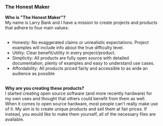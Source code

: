 ### The Honest Maker

<b>Who is "The Honest Maker"?</b><br>
My name is Larry Bank and I have a mission to create projects and products that adhere to four main values:<br>
<br>
- Honesty: No exaggerated claims or unrealistic expectations. Project examples will include info about the true difficulty level.<br>
- Utility: Clear benefit/utility in every project/product.<br>
- Simplicity: All products are fully open source with detailed documentation, plenty of examples and easy to understand use cases.<br>
- Affordability: All products priced fairly and accessible to as wide an audience as possible<br>
<br>
<b>Why are you creating these products?</b><br>
I started creating open source software (and more recently hardware) for my own uses and thought that others could benefit from them as well. When it comes to open source hardware, most people can't really make use of it. My aim is to create unique products and sell them at fair prices. If instead, you would like to make them yourself, all of the necessary files are available.
